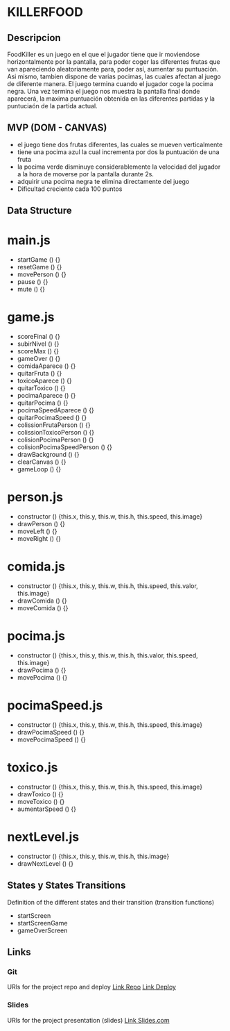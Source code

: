 # KILLERFOOD

## Descripcion

FoodKiller es un juego en el que el jugador tiene que ir moviendose horizontalmente por la pantalla, para poder coger las diferentes frutas que van apareciendo aleatoriamente para, poder así, aumentar su puntuación. Asi mismo, tambien dispone de varias pocimas, las cuales afectan al juego de diferente manera. El juego termina cuando el jugador coge la pocima negra. Una vez termina el juego nos muestra la pantalla final donde aparecerá, la maxima puntuación obtenida en las diferentes partidas y la puntuciaón de la partida actual.

## MVP (DOM - CANVAS)

- el juego tiene dos frutas diferentes, las cuales se mueven verticalmente
- tiene una pocima azul la cual incrementa por dos la puntuación de una fruta
- la pocima verde disminuye considerablemente la velocidad del jugador a la hora de moverse por la pantalla durante 2s.
- adquirir una pocima negra te elimina directamente del juego
- Dificultad creciente cada 100 puntos


## Data Structure

# main.js
- startGame () {}
- resetGame () {}
- movePerson () {}
- pause () {}
- mute () {}

# game.js

- scoreFinal () {}
- subirNivel () {}
- scoreMax () {}
- gameOver () {}
- comidaAparece () {}
- quitarFruta () {}
- toxicoAparece () {}
- quitarToxico () {}
- pocimaAparece () {}
- quitarPocima () {}
- pocimaSpeedAparece () {}
- quitarPocimaSpeed () {}
- colissionFrutaPerson () {}
- colissionToxicoPerson () {}
- colisionPocimaPerson () {}
- colisionPocimaSpeedPerson () {}
- drawBackground () {}
- clearCanvas () {}
- gameLoop () {}

# person.js 

- constructor () {this.x, this.y, this.w, this.h, this.speed, this.image}
- drawPerson () {}
- moveLeft () {}
- moveRight () {}


# comida.js 

- constructor () {this.x, this.y, this.w, this.h, this.speed, this.valor, this.image}
- drawComida () {}
- moveComida () {}

# pocima.js 

- constructor () {this.x, this.y, this.w, this.h, this.valor, this.speed, this.image}
- drawPocima () {}
- movePocima () {}

# pocimaSpeed.js 

- constructor () {this.x, this.y, this.w, this.h, this.speed, this.image} 
- drawPocimaSpeed () {}
- movePocimaSpeed () {}

# toxico.js 

- constructor () {this.x, this.y, this.w, this.h, this.speed, this.image}
- drawToxico () {}
- moveToxico () {}
- aumentarSpeed () {}

# nextLevel.js 

- constructor () {this.x, this.y, this.w, this.h, this.image}
- drawNextLevel () {}



## States y States Transitions
Definition of the different states and their transition (transition functions)

- startScreen
- startScreenGame
- gameOverScreen


## Links


### Git
URls for the project repo and deploy
[Link Repo](https://github.com/PterronM/killerfood.git)
[Link Deploy](https://pterronm.github.io/killerfood/)

### Slides
URls for the project presentation (slides)
[Link Slides.com](https://docs.google.com/presentation/d/138o01hAz-0gXepN78RsDgse12HiiuN7Fz_N_hJnI9_g/edit?usp=sharing)


